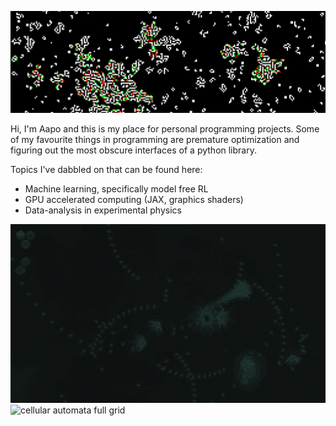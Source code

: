 ![Banner with cellular automata](screenshot_2343-21-10-2023.png?raw=true)

Hi, I'm Aapo and this is my place for personal programming projects.
Some of my favourite things in programming are premature optimization and figuring out the most obscure interfaces of a python library.

Topics I've dabbled on that can be found here:
- Machine learning, specifically model free RL
- GPU accelerated computing (JAX, graphics shaders)
- Data-analysis in experimental physics

![ASCII shader Nova Drift gameplay](novadrift-ascii-screenshot-1.png?raw=true)
![cellular automata full grid](gol_16kx16k_final.png?raw=true)
<!--<!--
**aapo-kossi/aapo-kossi** is a ✨ _special_ ✨ repository because its `README.md` (this file) appears on your GitHub profile.

Here are some ideas to get you started:

- 🔭 I’m currently working on ...
- 🌱 I’m currently learning ...
- 👯 I’m looking to collaborate on ...
- 🤔 I’m looking for help with ...
- 💬 Ask me about ...
- 📫 How to reach me: ...
- 😄 Pronouns: ...
- ⚡ Fun fact: ...
-->
